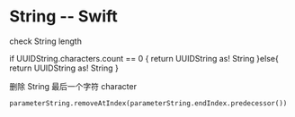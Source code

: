 # String  --   Swift


check String length

if UUIDString.characters.count == 0 {
    return UUIDString as! String
}else{
    return UUIDString as! String
}


删除 String 最后一个字符 character

	parameterString.removeAtIndex(parameterString.endIndex.predecessor())
